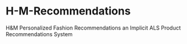 # H-M-Recommendations
H&amp;M Personalized Fashion Recommendations an Implicit ALS Product Recommendations System
